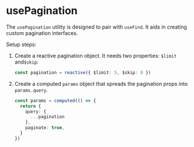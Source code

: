# usePagination

The `usePagination` utility is designed to pair with `useFind`. It aids in creating custom pagination interfaces.

Setup steps:

1. Create a reactive pagination object. It needs two properties:  `$limit` and`$skip`:

    ```ts
    const pagination = reactive({ $limit: 5, $skip: 0 })
    ```

2. Create a computed `params` object that spreads the pagination props into `params.query`.

    ```ts
    const params = computed(() => {
      return {
        query: {
          ...pagination
        },
        paginate: true,
      }
    })
    ```
